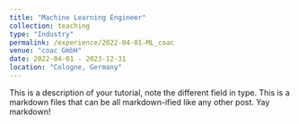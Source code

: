 ```yaml
---
title: "Machine Learning Engineer"
collection: teaching
type: "Industry"
permalink: /experience/2022-04-01-ML_coac
venue: "coac GmbH"
date: 2022-04-01 - 2023-12-31
location: "Cologne, Germany"
---
```


This is a description of your tutorial, note the different field in type. This is a markdown files that can be all markdown-ified like any other post. Yay markdown!
